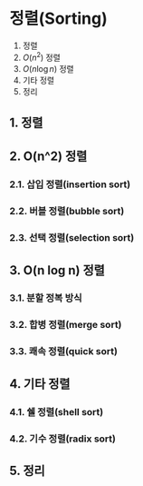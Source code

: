 # 정렬(Sorting)
1. 정렬
2. $O(n^2)$ 정렬
3. $O(n\log n)$ 정렬
4. 기타 정렬
5. 정리
## 1. 정렬

## 2. O(n^2) 정렬
### 2.1. 삽입 정렬(insertion sort)

### 2.2. 버블 정렬(bubble sort)

### 2.3. 선택 정렬(selection sort)

## 3. O(n log n) 정렬
### 3.1. 분할 정복 방식

### 3.2. 합병 정렬(merge sort)

### 3.3. 쾌속 정렬(quick sort)

## 4. 기타 정렬

### 4.1. 쉘 정렬(shell sort)

### 4.2. 기수 정렬(radix sort)

## 5. 정리